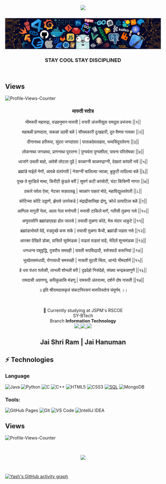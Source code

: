  <h1 align="center">
    <img src="https://readme-typing-svg.herokuapp.com/?font=Righteous&size=35&center=true&vCenter=true&width=500&height=70&duration=4000&lines=Jai+Siya+Ram!+🚩;+Jai+Hanuman!;" />
</h1>
<div align="center">
  <img src="https://raw.githubusercontent.com/KevinPatel04/KevinPatel04/master/header.png" />
</div>
<h3 align="center">STAY COOL STAY DISCIPLINED</h3>
<br/>

## Views
<!--![Profile-Views-Counter](https://komarev.com/ghpvc/?username=Ayush29Ayush&label=PROFILE+VIEWS&style=flat-square&color=green)-->
![Profile-Views-Counter](https://komarev.com/ghpvc/?username=YashL3616&label=PROFILE+VIEWS&style=flat-square&color=orange)

<div align="center">



 
<h3>मारुती स्तोत्र</h3>

भीमरूपी महारुद्रा, वज्रहनुमान मारुती | 
वनारी अंजनीसूता रामदूता प्रभंजना ||१||

महाबळी प्राणदाता, सकळां उठवी बळें |
सौख्यकारी दुःखहारी, दुत वैष्णव गायका ||२||

दीनानाथा हरीरूपा, सुंदरा जगदांतरा |
पाताळदेवताहंता, भव्यसिंदूरलेपना ||३||

लोकनाथा जगन्नाथा, प्राणनाथा पुरातना |
पुण्यवंता पुण्यशीला, पावना परितोषका ||४||

ध्वजांगे उचली बाहो, आवेशें लोटला पुढें |
काळाग्नी काळरुद्राग्नी, देखतां कांपती भयें ||५||

ब्रह्मांडे माईलें नेणों, आवळे दंतपंगती |
नेत्राग्नीं चालिल्या ज्वाळा, भ्रुकुटी ताठिल्या बळें ||६||

पुच्छ ते मुरडिले माथा, किरीटी कुंडले बरीं |
सुवर्ण कटी कांसोटी, घंटा किंकिणी नागरा ||७||

ठकारे पर्वता ऐसा, नेटका सडपातळू |
चपळांग पाहतां मोठे, महाविद्युल्लतेपरी ||८||

कोटिच्या कोटि उड्डाणें, झेपावे उत्तरेकडे |
मंद्राद्रीसारिखा द्रोणू, क्रोधें उत्पाटिला बळें ||९||

आणिला मागुतीं नेला, आला गेला मनोगती |
मनासी टाकिलें मागें, गतीसी तुळणा नसे ||१०||

अणुपासोनि ब्रह्मांडाएवढा होत जातसे |
तयासी तुळणा कोठे, मेरू मंदार धाकुटे ||११||

ब्रह्मांडाभोवतें वेढें, वज्रपुच्छें करू शकें |
तयासी तुळणा कैची, ब्रह्मांडी पाहता नसे ||१२||

आरक्त देखिलें डोळा, ग्रासिलें सूर्यमंडळा |
वाढतां वाढतां वाढें, भेदिलें शून्यमंडळा ||१३||

धनधान्य पशूवृद्धि, पुत्रपौत्र समग्रही |
पावती रूपविद्यादी, स्तोत्रपाठें करूनियां ||१४||

भूतप्रेतसमंधादी, रोगव्याधी समस्तही |
नासती तूटती चिंता, आनंदे भीमदर्शनें ||१५||

हे धरा पंधरा श्लोकी, लाभली शोभली बरी |
दृढदेहो निसंदेहो, संख्या चन्द्रकळागुणें ||१६||

रामदासी अग्रगण्यू, कपिकुळासि मंडणू |
रामरूपी अंतरात्मा, दर्शनें दोष नासती ||१७||

॥ इति श्रीरामदासकृतं संकटनिरसनं मारुतिस्तोत्रं संपूर्णम् ।।

<br>
<br>
 🔭 Currently studying at JSPM's RSCOE <br>
     SY-BTech <br>
     Branch <b>Information Technology</b>
 </div>
<div align="center"> 
  <a href="mailto:yashlende93@gmail.com">
    <img src="https://img.shields.io/badge/Gmail-333333?style=for-the-badge&logo=gmail&logoColor=red" />
  </a>
  <a href="https://www.linkedin.com/in/yash-l-852706259//" target="_blank">
    <img src="https://img.shields.io/badge/LinkedIn-0077B5?style=for-the-badge&logo=linkedin&logoColor=white" target="_blank" />
  </a>
  <a href="https://yashl3616.github.io/yashportfolio/" target="_blank">
     <img src="https://img.shields.io/badge/Portfolio-FF5722?style=for-the-badge&logo=todoist&logoColor=white" target="_blank" /> 
 </a> 
</div>

<h2 align="center">Jai Shri Ram | Jai Hanuman </h2>

## ⚡ Technologies
<!--## 👨🏻‍💻 Coding Profiles

[![LeetCode](https://img.shields.io/badge/-LeetCode-FFA116?style=flat-square&logo=LeetCode&logoColor=black)](https://leetcode.com/Yash_l/)-->


### Language

![Java](https://img.shields.io/badge/-java-E34A86?style=flat-square&logo=Java)
![Python](https://img.shields.io/badge/-Python-black?style=flat-square&logo=Python)
![C](https://img.shields.io/badge/-C-00599C?style=flat-square&logo=c)
![C++](https://img.shields.io/badge/-C++-00599C?style=flat-square&logo=cplusplus)
![HTML5](https://img.shields.io/badge/-HTML5-E34F26?style=flat-square&logo=html5&logoColor=white)
![CSS3](https://img.shields.io/badge/-CSS3-1572B6?style=flat-square&logo=css3)
[![SQL](https://img.shields.io/badge/-SQL-4479A1?style=flat-square&logo=sql)](https://en.wikipedia.org/wiki/SQL)
![MongoDB](https://img.shields.io/badge/-MongoDB-black?style=flat-square&logo=MongoDb)



### Tools:

![GitHub Pages](https://img.shields.io/badge/GitHub%20Pages-%23327FC7.svg?logo=github&style=flat-square&logoColor=white)
![Git](https://img.shields.io/badge/-Git-black?style=flat-square&logo=git)
![VS Code](https://img.shields.io/badge/-VS%20Code-007ACC?style=flat-square&logo=visual-studio-code)
![IntelliJ IDEA](https://img.shields.io/badge/-IntelliJ%20IDEA-000000?style=flat-square&logo=intellij-idea&logoColor=white)

## Views
<!--![Profile-Views-Counter](https://komarev.com/ghpvc/?username=Ayush29Ayush&label=PROFILE+VIEWS&style=flat-square&color=green)-->
![Profile-Views-Counter](https://komarev.com/ghpvc/?username=YashL3616&label=PROFILE+VIEWS&style=flat-square&color=orange)




<!--[![GitHub Streak](http://github-readme-streak-stats.herokuapp.com?user=YashL3616&theme=dark&background=000000)](https://git.io/streak-stats)-->

<!--<div align="center" style="background-color: black; padding: 20px;">
       <img src="https://streak-stats.demolab.com?user=YashL3616&theme=transparent&hide_border=true"/>
</div>-->
<br>
<p align="center">
<img align="center" src="https://github-readme-streak-stats.herokuapp.com/?user=YashL3616&theme=tokyonight&hide_border=true" />
<p>
<br>


<!--[![Ashutosh's github activity graph](https://github-readme-activity-graph.vercel.app/graph?username=YashL3616&bg_color=fffff0&color=708090&line=24292e&point=24292e&area=true&hide_border=true)](https://github.com/ashutosh00710/github-readme-activity-graph)-->
[![Yash's GitHub activity graph](https://github-readme-activity-graph.vercel.app/graph?username=YashL3616&bg_color=000319&color=00fffb&line=675604&point=7b7d07&area=true&hide_border=true)](https://github.com/YashL3616)





